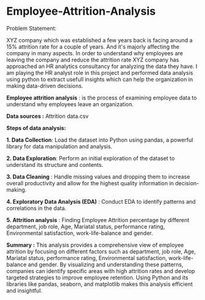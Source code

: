 # Employee-Attrition-Analysis
Problem Statement:

XYZ company which was established a few years back is facing around a 15% attrition rate for a couple of years. And it's majorly affecting the company in many aspects. In order to understand why employees are leaving the company and reduce the attrition rate XYZ company has approached an HR analytics consultancy for analyzing the data they have. I am playing the HR analyst role in this project and performed data analysis using python to extract usefull insights which can help the organization in making data-driven decisions.

**Employee attrition analysis** : is the process of examining employee data to understand why employees leave an organization.

**Data sources :** Attrition data.csv

**Steps of data analysis:**

**1. Data Collection**: Load the dataset into Python using pandas, a powerful library for data manipulation and analysis.

**2. Data Exploration**: Perform an initial exploration of the dataset to understand its structure and contents.
   
**3. Data Cleaning** : Handle missing values and dropping them to increase overall productivity and allow for the highest quality information in decision-making.

**4. Exploratory Data Analysis (EDA)** : Conduct EDA to identify patterns and correlations in the data.

**5. Attrition analysis** : Finding Employee Attrition percentage by different department, job role, Age, Mariatal status, performance rating, Environmental satisfaction, work-life-balance and gender. 

**Summary :**
This analysis provides a comprehensive view of employee attrition by focusing on different factors such as department, job role, Age, Mariatal status, performance rating, Environmental satisfaction, work-life-balance and gender. By visualizing and understanding these patterns, companies can identify specific areas with high attrition rates and develop targeted strategies to improve employee retention. Using Python and its libraries like pandas, seaborn, and matplotlib makes this analysis efficient and insightful.

